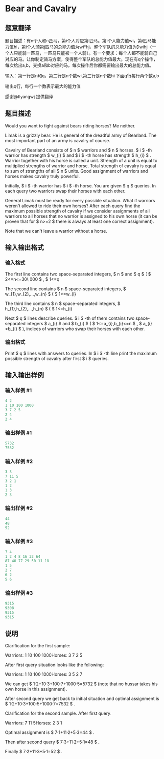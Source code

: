 # Bear and Cavalry

## 题意翻译

题目描述：有n个人和n匹马，第i个人对应第i匹马。第i个人能力值wi，第i匹马能力值hi，第i个人骑第j匹马的总能力值为wi*hj，整个军队的总能力值为∑wihj（一个人只能骑一匹马，一匹马只能被一个人骑）。有一个要求：每个人都不能骑自己对应的马。让你制定骑马方案，使得整个军队的总能力值最大。现在有q个操作，每次给出a,b，交换a和b对应的马。每次操作后你都需要输出最大的总能力值。

输入：第一行是n和q，第二行是n个数wi,第三行是n个数hi 下面q行每行两个数a,b

输出q行，每行一个数表示最大的能力值

感谢@tlyangwj 提供翻译

## 题目描述

Would you want to fight against bears riding horses? Me neither.

Limak is a grizzly bear. He is general of the dreadful army of Bearland. The most important part of an army is cavalry of course.

Cavalry of Bearland consists of $ n $ warriors and $ n $ horses. $ i $ -th warrior has strength $ w_{i} $ and $ i $ -th horse has strength $ h_{i} $ . Warrior together with his horse is called a unit. Strength of a unit is equal to multiplied strengths of warrior and horse. Total strength of cavalry is equal to sum of strengths of all $ n $ units. Good assignment of warriors and horses makes cavalry truly powerful.

Initially, $ i $ -th warrior has $ i $ -th horse. You are given $ q $ queries. In each query two warriors swap their horses with each other.

General Limak must be ready for every possible situation. What if warriors weren't allowed to ride their own horses? After each query find the maximum possible strength of cavalry if we consider assignments of all warriors to all horses that no warrior is assigned to his own horse (it can be proven that for $ n>=2 $ there is always at least one correct assignment).

Note that we can't leave a warrior without a horse.

## 输入输出格式

### 输入格式

The first line contains two space-separated integers, $ n $ and $ q $ ( $ 2<=n<=30\ 000 $ , $ 1<=q

The second line contains $ n $ space-separated integers, $ w_{1},w_{2},...,w_{n} $ ( $ 1<=w_{i}

The third line contains $ n $ space-separated integers, $ h_{1},h_{2},...,h_{n} $ ( $ 1<=h_{i}

Next $ q $ lines describe queries. $ i $ -th of them contains two space-separated integers $ a_{i} $ and $ b_{i} $ ( $ 1<=a_{i},b_{i}<=n $ , $ a_{i}≠b_{i} $ ), indices of warriors who swap their horses with each other.

### 输出格式

Print $ q $ lines with answers to queries. In $ i $ -th line print the maximum possible strength of cavalry after first $ i $ queries.

## 输入输出样例

### 输入样例 #1

```cpp
4 2
1 10 100 1000
3 7 2 5
2 4
2 4

```
### 输出样例 #1

```cpp
5732
7532

```
### 输入样例 #2

```cpp
3 3
7 11 5
3 2 1
1 2
1 3
2 3

```
### 输出样例 #2

```cpp
44
48
52

```
### 输入样例 #3

```cpp
7 4
1 2 4 8 16 32 64
87 40 77 29 50 11 18
1 5
2 7
6 2
5 6

```
### 输出样例 #3

```cpp
9315
9308
9315
9315

```
## 说明

Clarification for the first sample:

Warriors: 1 10 100 1000Horses: 3 7 2 5

After first query situation looks like the following:

Warriors: 1 10 100 1000Horses: 3 5 2 7

We can get $ 1·2+10·3+100·7+1000·5=5732 $ (note that no hussar takes his own horse in this assignment).

After second query we get back to initial situation and optimal assignment is $ 1·2+10·3+100·5+1000·7=7532 $ .

Clarification for the second sample. After first query:

Warriors: 7 11 5Horses: 2 3 1

Optimal assignment is $ 7·1+11·2+5·3=44 $ .

Then after second query $ 7·3+11·2+5·1=48 $ .

Finally $ 7·2+11·3+5·1=52 $ .

